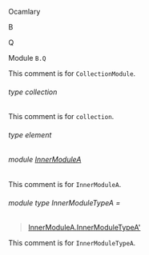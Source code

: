 Ocamlary

B

Q

Module `B.Q`

This comment is for `CollectionModule`.

<a id="type-collection"></a>

###### type collection

This comment is for `collection`.

<a id="type-element"></a>

###### type element

<a id="module-InnerModuleA"></a>

###### module [InnerModuleA](Ocamlary.module-type-B.Q.InnerModuleA.md)

This comment is for `InnerModuleA`.

<a id="module-type-InnerModuleTypeA"></a>

###### module type InnerModuleTypeA =

> [InnerModuleA.InnerModuleTypeA'](Ocamlary.module-type-B.Q.InnerModuleA.module-type-InnerModuleTypeA'.md)

This comment is for `InnerModuleTypeA`.
